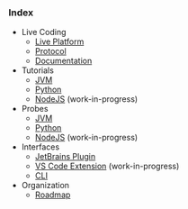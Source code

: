 ### Index
- Live Coding
  - [Live Platform](https://github.com/sourceplusplus/live-platform)
  - [Protocol](https://github.com/sourceplusplus/protocol)
  - [Documentation](https://github.com/sourceplusplus/documentation)
- Tutorials
  - [JVM](https://github.com/sourceplusplus/tutorial-jvm)
  - [Python](https://github.com/sourceplusplus/tutorial-python)
  - [NodeJS](https://github.com/sourceplusplus/tutorial-nodejs) (work-in-progress)
- Probes
  - [JVM](https://github.com/sourceplusplus/probe-jvm)
  - [Python](https://github.com/sourceplusplus/probe-python)
  - [NodeJS](https://github.com/sourceplusplus/probe-nodejs) (work-in-progress)
- Interfaces
  - [JetBrains Plugin](https://github.com/sourceplusplus/interface-jetbrains)
  - [VS Code Extension](https://github.com/sourceplusplus/interface-vscode) (work-in-progress)
  - [CLI](https://github.com/sourceplusplus/interface-cli)
- Organization
  - [Roadmap](https://github.com/orgs/sourceplusplus/projects/4)
